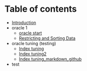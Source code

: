 # Table of contents

* [Introduction](README.md)
* oracle 1
  * [oracle start](oracle-1/oracle-start.md)
  * [Restricting and Sorting Data](oracle-1/restricting-and-sorting-data.md)
* oracle tuning \(testing\)
  * [Index tuning](oracle-tuning-testing/index-tuning.md)
  * [Index tuning2](oracle-tuning-testing/index-tuning2.md)
  * [Index tuning\_markdown\_github](oracle-tuning-testing/index-tuning_markdown_github.md)
* test


